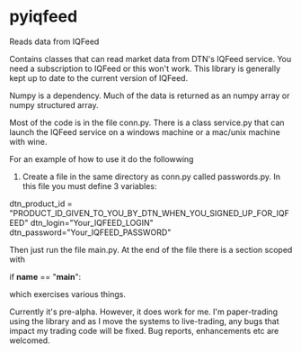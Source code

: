 # pyiqfeed 
Reads data from IQFeed

Contains classes that can read market data from DTN's IQFeed service. You need
a subscription to IQFeed or this won't work. This library is generally kept up
to date to the current version of IQFeed.

Numpy is a dependency. Much of the data is returned as an numpy array or numpy
structured array.

Most of the code is in the file conn.py. There is a class service.py that can
launch the IQFeed service on a windows machine or a mac/unix machine with wine.

For an example of how to use it do the followwing

 1) Create a file in the same directory as conn.py called passwords.py. In this
 file you must define 3 variables:

 dtn_product_id = "PRODUCT_ID_GIVEN_TO_YOU_BY_DTN_WHEN_YOU_SIGNED_UP_FOR_IQFEED"
 dtn_login="Your_IQFEED_LOGIN"
 dtn_password="Your_IQFEED_PASSWORD"


Then just run the file main.py. At the end of the file there is a section scoped with

if __name__ == "__main__":

which exercises various things.

Currently it's pre-alpha. However, it does work for me. I'm paper-trading using
the library and as I move the systems to live-trading, any bugs that impact my
trading code will be fixed. Bug reports, enhancements etc are welcomed.


